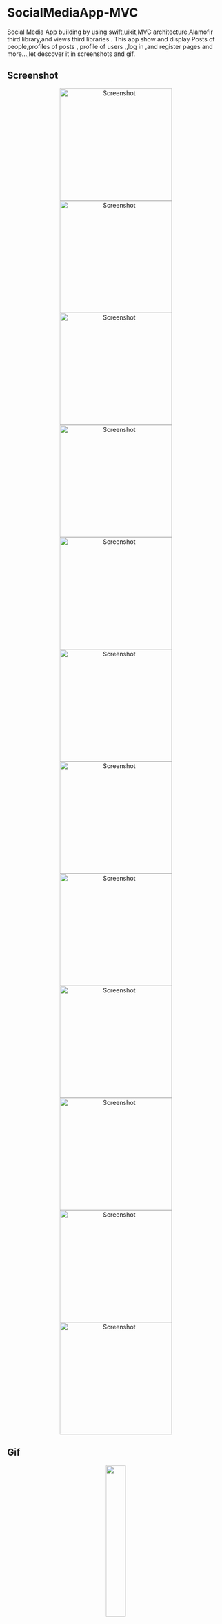 # SocialMediaApp-MVC
 Social Media App building by using swift,uikit,MVC architecture,Alamofir third library,and views third libraries .
This app show and display Posts of people,profiles of posts , profile of users ,,log in ,and register pages and more...,let descover it in screenshots and gif.
## Screenshot
 <div align="center">
  
  <img width="260" alt="Screenshot " src="Assets/Simulator - iPhone 14 Pro - 2025-01-31 at 18.59.20-compressed">
  <img width="260" alt="Screenshot " src="">
  <img width="260" alt="Screenshot " src="">
  <img width="260" alt="Screenshot " src="">
  <img width="260" alt="Screenshot " src="">
  <img width="260" alt="Screenshot " src="">
  <img width="260" alt="Screenshot " src="">
  <img width="260" alt="Screenshot " src="">
  <img width="260" alt="Screenshot " src="">
   <img width="260" alt="Screenshot " src="">
  <img width="260" alt="Screenshot " src="">
  <img width="260" alt="Screenshot " src="">

</div>

## Gif
 <div align="center">
    <img width="30%"  src="Assets/video_demo.gif">
  </div>

# Installation
Clone the repository
```sh
$ git clone https://github.com/mohamedaboelsaud/FoodiQ.git
$ cd FoodiQ
```

Open the file `FoodiQ.xcodeproj` using Xcode 
Click on the play button at the top left corner to build and run the project
